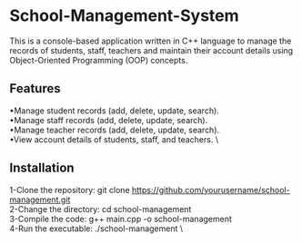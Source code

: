 # School-Management-System
This is a console-based application written in C++ language to manage the records of students, staff, teachers and maintain their account details using Object-Oriented Programming (OOP) concepts.

## **Features**
•Manage student records (add, delete, update, search). \
•Manage staff records (add, delete, update, search). \
•Manage teacher records (add, delete, update, search). \
•View account details of students, staff, and teachers. \
## **Installation**
1-Clone the repository: git clone https://github.com/yourusername/school-management.git \
2-Change the directory: cd school-management \
3-Compile the code: g++ main.cpp -o school-management \
4-Run the executable: ./school-management \
